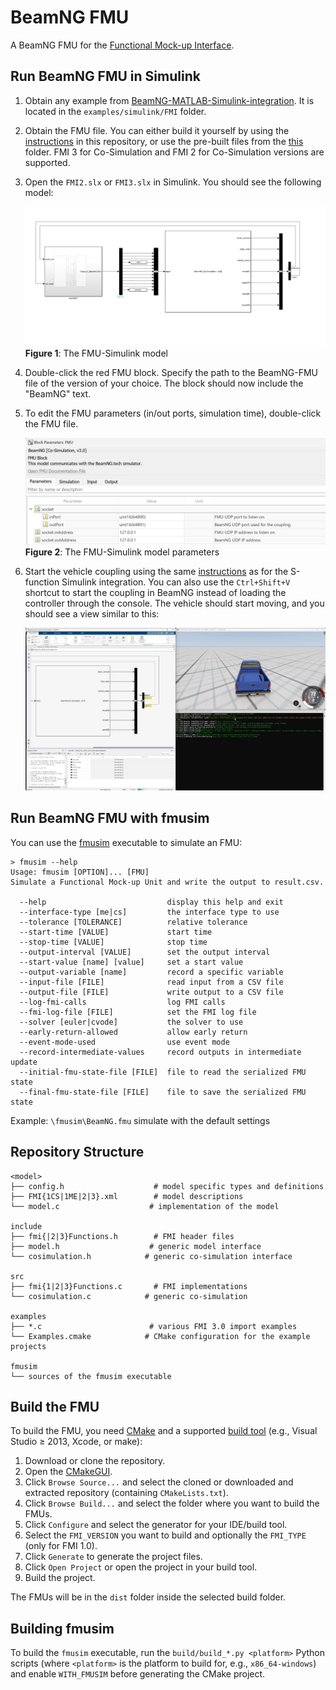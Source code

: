 # BeamNG FMU

A BeamNG FMU for the [Functional Mock-up Interface](https://fmi-standard.org/).

## Run BeamNG FMU in Simulink

1. Obtain any example from [BeamNG-MATLAB-Simulink-integration](https://github.com/BeamNG/BeamNG-MATLAB-Simulink-integration/tree/main/examples/simulink/FMI). It is located in the `examples/simulink/FMI` folder.
2. Obtain the FMU file. You can either build it yourself by using the [instructions](#build-the-fmu) in this repository, or use the pre-built files from the [this](https://github.com/BeamNG/BeamNG-MATLAB-Simulink-integration/tree/main/src/lib) folder. FMI 3 for Co-Simulation and FMI 2 for Co-Simulation versions are supported.
3. Open the `FMI2.slx` or `FMI3.slx` in Simulink. You should see the following model:
  
   ![FMU-Simulink Model](images/FMI.png)
   **Figure 1**: The FMU-Simulink model

4. Double-click the red FMU block. Specify the path to the BeamNG-FMU file of the version of your choice. The block should now include the "BeamNG" text.
5. To edit the FMU parameters (in/out ports, simulation time), double-click the FMU file.

   ![FMU Parameters](images/fmu_parameters.png)
   **Figure 2**: The FMU-Simulink model parameters
    
6. Start the vehicle coupling using the same [instructions](https://github.com/BeamNG/BeamNG-MATLAB-Simulink-integration?tab=readme-ov-file#instructions) as for the S-function Simulink integration. You can also use the `Ctrl+Shift+V` shortcut to start the coupling in BeamNG instead of loading the controller through the console. The vehicle should start moving, and you should see a view similar to this:

   ![fmu-simulink-running](images/fmu_simulink_running.jpg)

## Run BeamNG FMU with fmusim

You can use the [fmusim](fmusim) executable to simulate an FMU:

```commandline
> fmusim --help
Usage: fmusim [OPTION]... [FMU]
Simulate a Functional Mock-up Unit and write the output to result.csv.

  --help                           display this help and exit
  --interface-type [me|cs]         the interface type to use
  --tolerance [TOLERANCE]          relative tolerance
  --start-time [VALUE]             start time
  --stop-time [VALUE]              stop time
  --output-interval [VALUE]        set the output interval
  --start-value [name] [value]     set a start value
  --output-variable [name]         record a specific variable
  --input-file [FILE]              read input from a CSV file
  --output-file [FILE]             write output to a CSV file
  --log-fmi-calls                  log FMI calls
  --fmi-log-file [FILE]            set the FMI log file
  --solver [euler|cvode]           the solver to use
  --early-return-allowed           allow early return
  --event-mode-used                use event mode
  --record-intermediate-values     record outputs in intermediate update
  --initial-fmu-state-file [FILE]  file to read the serialized FMU state
  --final-fmu-state-file [FILE]    file to save the serialized FMU state
```

Example:
  ```\fmusim\BeamNG.fmu```  simulate with the default settings

## Repository Structure

```
<model>
├── config.h                    # model specific types and definitions
├── FMI{1CS|1ME|2|3}.xml        # model descriptions
└── model.c                    # implementation of the model

include
├── fmi{|2|3}Functions.h        # FMI header files
├── model.h                    # generic model interface
└── cosimulation.h            # generic co-simulation interface

src
├── fmi{1|2|3}Functions.c       # FMI implementations
└── cosimulation.c            # generic co-simulation

examples
├── *.c                        # various FMI 3.0 import examples
└── Examples.cmake            # CMake configuration for the example projects

fmusim
└── sources of the fmusim executable
```

## Build the FMU

To build the FMU, you need [CMake](https://cmake.org/) and a supported [build tool](https://cmake.org/cmake/help/latest/manual/cmake-generators.7.html) (e.g., Visual Studio ≥ 2013, Xcode, or make):

1. Download or clone the repository.
2. Open the [CMakeGUI](https://cmake.org/runningcmake/).
3. Click `Browse Source...` and select the cloned or downloaded and extracted repository (containing `CMakeLists.txt`).
4. Click `Browse Build...` and select the folder where you want to build the FMUs.
5. Click `Configure` and select the generator for your IDE/build tool.
6. Select the `FMI_VERSION` you want to build and optionally the `FMI_TYPE` (only for FMI 1.0).
7. Click `Generate` to generate the project files.
8. Click `Open Project` or open the project in your build tool.
9. Build the project.

The FMUs will be in the `dist` folder inside the selected build folder.

## Building fmusim

To build the `fmusim` executable, run the `build/build_*.py <platform>` Python scripts (where `<platform>` is the platform to build for, e.g., `x86_64-windows`) and enable `WITH_FMUSIM` before generating the CMake project.
